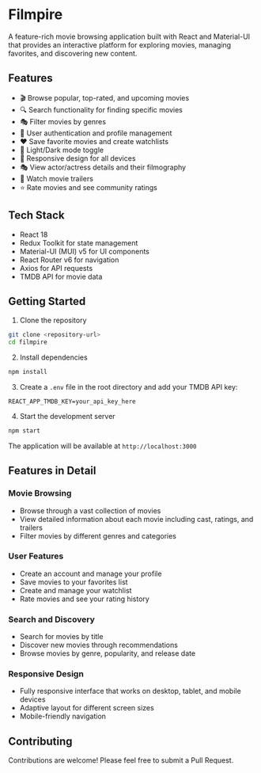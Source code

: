 # Filmpire

A feature-rich movie browsing application built with React and Material-UI that provides an interactive platform for exploring movies, managing favorites, and discovering new content.

## Features

- 🎬 Browse popular, top-rated, and upcoming movies
- 🔍 Search functionality for finding specific movies
- 🎭 Filter movies by genres
- 👤 User authentication and profile management
- ❤️ Save favorite movies and create watchlists
- 🌙 Light/Dark mode toggle
- 📱 Responsive design for all devices
- 🎭 View actor/actress details and their filmography
- 🎦 Watch movie trailers
- ⭐ Rate movies and see community ratings

## Tech Stack

- React 18
- Redux Toolkit for state management
- Material-UI (MUI) v5 for UI components
- React Router v6 for navigation
- Axios for API requests
- TMDB API for movie data

## Getting Started

1. Clone the repository

```bash
git clone <repository-url>
cd filmpire
```

2. Install dependencies

```bash
npm install
```

3. Create a `.env` file in the root directory and add your TMDB API key:

```env
REACT_APP_TMDB_KEY=your_api_key_here
```

4. Start the development server

```bash
npm start
```

The application will be available at `http://localhost:3000`

## Features in Detail

### Movie Browsing

- Browse through a vast collection of movies
- View detailed information about each movie including cast, ratings, and trailers
- Filter movies by different genres and categories

### User Features

- Create an account and manage your profile
- Save movies to your favorites list
- Create and manage your watchlist
- Rate movies and see your rating history

### Search and Discovery

- Search for movies by title
- Discover new movies through recommendations
- Browse movies by genre, popularity, and release date

### Responsive Design

- Fully responsive interface that works on desktop, tablet, and mobile devices
- Adaptive layout for different screen sizes
- Mobile-friendly navigation

## Contributing

Contributions are welcome! Please feel free to submit a Pull Request.
